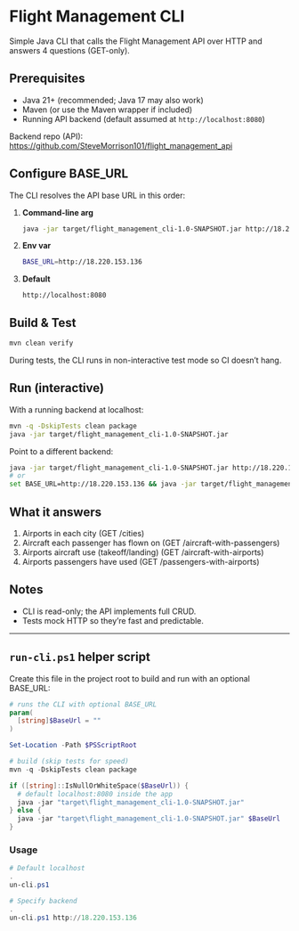 # Flight Management CLI

Simple Java CLI that calls the Flight Management API over HTTP and answers 4 questions (GET-only).

## Prerequisites
- Java 21+ (recommended; Java 17 may also work)
- Maven (or use the Maven wrapper if included)
- Running API backend (default assumed at `http://localhost:8080`)

Backend repo (API): https://github.com/SteveMorrison101/flight_management_api

## Configure BASE_URL
The CLI resolves the API base URL in this order:

1. **Command-line arg**  
   ```bash
   java -jar target/flight_management_cli-1.0-SNAPSHOT.jar http://18.220.153.136
   ```

2. **Env var**  
   ```bash
   BASE_URL=http://18.220.153.136
   ```

3. **Default**  
   ```
   http://localhost:8080
   ```

## Build & Test

```bash
mvn clean verify
```

During tests, the CLI runs in non-interactive test mode so CI doesn’t hang.

## Run (interactive)

With a running backend at localhost:

```bash
mvn -q -DskipTests clean package
java -jar target/flight_management_cli-1.0-SNAPSHOT.jar
```

Point to a different backend:

```bash
java -jar target/flight_management_cli-1.0-SNAPSHOT.jar http://18.220.153.136
# or
set BASE_URL=http://18.220.153.136 && java -jar target/flight_management_cli-1.0-SNAPSHOT.jar
```

## What it answers

1. Airports in each city (GET /cities)  
2. Aircraft each passenger has flown on (GET /aircraft-with-passengers)  
3. Airports aircraft use (takeoff/landing) (GET /aircraft-with-airports)  
4. Airports passengers have used (GET /passengers-with-airports)  

## Notes

- CLI is read-only; the API implements full CRUD.  
- Tests mock HTTP so they’re fast and predictable.

---

## `run-cli.ps1` helper script

Create this file in the project root to build and run with an optional BASE_URL:

```powershell
# runs the CLI with optional BASE_URL
param(
  [string]$BaseUrl = ""
)

Set-Location -Path $PSScriptRoot

# build (skip tests for speed)
mvn -q -DskipTests clean package

if ([string]::IsNullOrWhiteSpace($BaseUrl)) {
  # default localhost:8080 inside the app
  java -jar "target\flight_management_cli-1.0-SNAPSHOT.jar"
} else {
  java -jar "target\flight_management_cli-1.0-SNAPSHOT.jar" $BaseUrl
}
```

### Usage
```powershell
# Default localhost
.un-cli.ps1

# Specify backend
.un-cli.ps1 http://18.220.153.136
```
